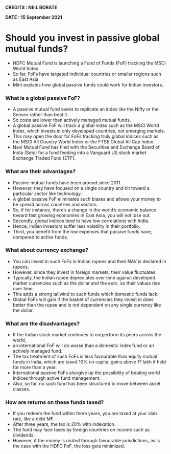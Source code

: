 **CREDITS : NEIL BORATE**

**DATE : 15 September 2021**

# Should  you  invest in passive global mutual funds?
- HDFC Mutual Fund is launching a Fund of Funds (FoF) tracking the MSCI World Index.
- So far, FoFs have targeted individual countries or smaller regions such as East Asia
-  Mint explains how global passive funds could work for Indian investors.

### What is a global passive FoF?
- A passive mutual fund seeks to replicate an index like the Nifty or the Sensex rather than beat it.
- So costs are lower than actively managed mutual funds.
- A global passive FoF will track a global index such as the MSCI World Index, which invests in only developed countries, not emerging markets.
- This may open the door for FoFs tracking truly global indices such as the MSCI All Country World Index or the FTSE Global All Cap Index.
- Navi Mutual Fund has filed with the Securities and Exchange Board of India (Sebi) for a fund feeding into a Vanguard US stock market Exchange Traded Fund (ETF).

### What are their advantages?
- Passive mutual funds have been around since 2011.
- However, they have focused on a single country and tilt toward a particular sector like technology.
- A global passive FoF eliminates such biases and allows your money to be spread across countries and sectors.
- So, if for instance, there’s a change in the world’s economic balance toward fast growing economies in East Asia, you will not lose out.
- Secondly, global indices tend to have low correlations with India.
- Hence, Indian investors suffer less volatility in their portfolio.
- Third, you benefit from the low expenses that passive funds have, compared to active funds.

### What about currency exchange?
- You can invest in such FoFs in Indian rupees and their NAV is declared in rupees.
- However, since they invest in foreign markets, their value fluctuates.
- Typically, the Indian rupee depreciates over time against developed market currencies such as the dollar and the euro, so their values rise over time.
- This adds a strong tailwind to such funds which domestic funds lack.
- Global FoFs will gain if the basket of currencies they invest in does better than the rupee and is not dependent on any single currency like the dollar.

### What are the disadvantages?
- If the Indian stock market continues to outperform its peers across the world,
- an international FoF will do worse than a domestic index fund or an actively managed fund.
- The tax treatment of such FoFs is less favourable than equity mutual funds in India, which are taxed 10% on capital gains above ₹1 lakh if held for more than a year.
- International passive FoFs also give up the possibility of beating world indices through active fund management.
- Also, so far, no such fund has been structured to move between asset classes.

### How are returns on these funds taxed?
- If you redeem the fund within three years, you are taxed at your slab rate, like a debt MF.
- After three years, the tax is 20% with indexation.
- The fund may face taxes by foreign countries on income such as dividends.
- However, if the money is routed through favourable jurisdictions, as is the case with the HDFC FoF, the loss gets minimized.

